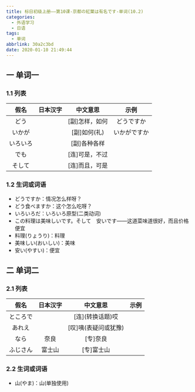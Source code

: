 ```yaml
---
title: 标日初级上册——第10课-京都の紅葉は有名です-单词(10.2)
categories:
  - 外语学习
  - 日语
tags:
  - 单词
abbrlink: 30a2c3bd
date: 2020-01-10 21:49:44
---
```

## 一 单词一

### 1.1 列表

|   假名   | 日本汉字 |    中文意思    |     示例     |
| :------: | :------: | :------------: | :----------: |
|   どう   |          | [副]怎样，如何 |  どうですか  |
|  いかが  |          |  [副]如何(礼)  | いかがですか |
| いろいろ |          |  [副]各种各样  |              |
|   でも   |          | [连]可是，不过 |              |
|  そして  |          | [连]而且，可是 |              |

<!--more-->

### 1.2 生词或词语

* どうですか：情况怎么样呀？
* どう食べますか：这个怎么吃呀？
* いろいろだ：いろいろ原型(二类动词)
* この料理は美味しいです。そして　安いです——这道菜味道很好，而且价格便宜
* 料理(りょうり)：料理
* 美味しい(おいしい)：美味
* 安い(やすい)：便宜

## 二 单词二

### 2.1 列表

|   假名   | 日本汉字 |       中文意思       | 示例 |
| :------: | :------: | :------------------: | :--: |
| ところで |          |  [连]\(转换话题\)哎  |      |
|  あれえ  |          | [叹]咦(表疑问或犹豫) |      |
|   なら   |   奈良   |       [专]奈良       |      |
| ふじさん |  富士山  |      [专]富士山      |      |

### 2.2 生词或词语

* 山(やま)：山(单独使用)